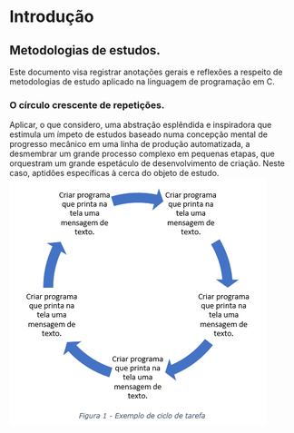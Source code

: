 # Introdução
## Metodologias de estudos.
Este documento visa registrar anotações gerais e reflexões a respeito de metodologias de estudo aplicado na linguagem de programação em C.
### O círculo crescente de repetições.
Aplicar, o que considero, uma abstração esplêndida e inspiradora que estimula um ímpeto de estudos baseado numa concepção mental de progresso mecânico em uma linha de produção automatizada, a desmembrar um grande processo complexo em pequenas etapas, que orquestram um grande espetáculo de desenvolvimento de criação. Neste caso, aptidões específicas à cerca do objeto de estudo.
![Imagem](https://raw.githubusercontent.com/riquifer/Protocol/master/assets/img/figura1.png)

